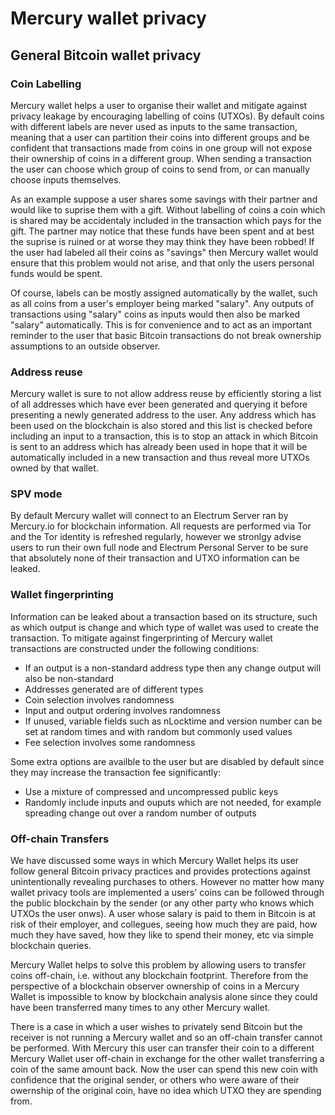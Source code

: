 # Mercury wallet privacy


## General Bitcoin wallet privacy

### Coin Labelling

Mercury wallet helps a user to organise their wallet and mitigate against privacy leakage by encouraging labelling of coins (UTXOs). By default coins with different labels are never used as inputs to the same transaction, meaning that a user can partition their coins into different groups and be confident that transactions made from coins in one group will not expose their ownership of coins in a different group. When sending a transaction the user can choose which group of coins to send from, or can manually choose inputs themselves.

As an example suppose a user shares some savings with their partner and would like to suprise them with a gift. Without labelling of coins a coin which is shared may be accidentaly included in the transaction which pays for the gift. The partner may notice that these funds have been spent and at best the suprise is ruined or at worse they may think they have been robbed! If the user had labeled all their coins as "savings" then Mercury wallet would ensure that this problem would not arise, and that only the users personal funds would be spent.
 
Of course, labels can be mostly assigned automatically by the wallet, such as all coins from a user's employer being marked "salary". Any outputs of transactions using "salary" coins as  inputs would then also be marked "salary" automatically. This is for convenience and to act as an important reminder to the user that basic Bitcoin transactions do not break ownership assumptions to an outside observer.


### Address reuse

Mercury wallet is sure to not allow address reuse by efficiently storing a list of all addresses which have ever been generated and querying it before presenting a newly generated address to the user. Any address which has been used on the blockchain is also stored and this list is checked before including an input to a transaction, this is to stop an attack in which Bitcoin is sent to an address which has already been used in hope that it will be automatically included in a new transaction and thus reveal more UTXOs owned by that wallet.



### SPV mode

By default Mercury wallet will connect to an Electrum Server ran by Mercury.io for blockchain information. All requests are performed via Tor and the Tor identity is refreshed regularly, however we stronlgy advise users to run their own full node and Electrum Personal Server to be sure that absolutely none of their transaction and UTXO information can be leaked. 


### Wallet fingerprinting

Information can be leaked about a transaction based on its structure, such as which output is change and which type of wallet was used to create the transaction. To mitigate against fingerprinting of Mercury wallet transactions are constructed under the following conditions:

- If an output is a non-standard address type then any change output will also be non-standard
- Addresses generated are of different types
- Coin selection involves randomness
- Input and output ordering involves randomness
- If unused, variable fields such as nLocktime and version number can be set at random times and with random but commonly used values
- Fee selection involves some randomness

Some extra options are availble to the user but are  disabled by default since they may increase the transaction fee significantly:

- Use a mixture of  compressed and  uncompressed public keys 
- Randomly include inputs and ouputs which are not needed, for example spreading change out over a random number of outputs




### Off-chain Transfers

We have discussed some ways in which Mercury Wallet helps its user follow general Bitcoin privacy practices and provides protections against unintentionally revealing purchases to others. However no matter how many wallet privacy tools are implemented a users' coins can be followed through the public blockchain by the sender (or any other party who knows which UTXOs the  user onws). A user whose salary is paid to them in Bitcoin is at risk of their employer, and collegues,  seeing how much they are paid, how much they have saved, how they like to spend their money, etc via simple blockchain queries. 

Mercury Wallet helps to solve this problem by allowing users to transfer coins off-chain, i.e. without any blockchain footprint. Therefore from the perspective of a blockchain observer ownership of coins in a Mercury Wallet is impossible to know by blockchain analysis alone since they could have been transferred many times to any other Mercury wallet. 

There is a case in which a user wishes to privately send Bitcoin but the receiver is not running a Mercury wallet and so an off-chain transfer cannot be performed. With Mercury this user can transfer their coin to a different Mercury Wallet user off-chain in exchange for the other wallet transferring a coin of the same amount back. Now the user can spend this new coin with confidence that the original sender, or others who were aware of their owernship of the original coin, have no idea which UTXO they are spending from.
